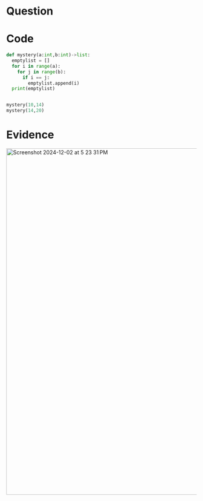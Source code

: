 # Question


# Code
```.py
def mystery(a:int,b:int)->list:
  emptylist = []
  for i in range(a):
    for j in range(b):
      if i == j:
        emptylist.append(i)
  print(emptylist)


mystery(10,14)
mystery(14,20)
```
# Evidence 
<img width="916" alt="Screenshot 2024-12-02 at 5 23 31 PM" src="https://github.com/user-attachments/assets/51cd0a3b-3006-4e93-9176-98ec16bebe06">

